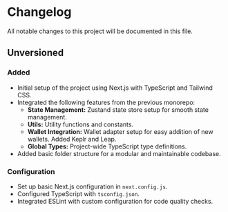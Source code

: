 # Changelog

All notable changes to this project will be documented in this file.

## Unversioned

### Added
- Initial setup of the project using Next.js with TypeScript and Tailwind CSS. 
- Integrated the following features from the previous monorepo:
  - **State Management:** Zustand state store setup for smooth state management.
  - **Utils:** Utility functions and constants.
  - **Wallet Integration:** Wallet adapter setup for easy addition of new wallets. Added Keplr and Leap.
  - **Global Types:** Project-wide TypeScript type definitions.
- Added basic folder structure for a modular and maintainable codebase.

### Configuration
- Set up basic Next.js configuration in `next.config.js`.
- Configured TypeScript with `tsconfig.json`.
- Integrated ESLint with custom configuration for code quality checks.
